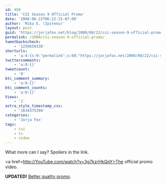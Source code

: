 ```yaml
---
id: 458
title: 'CSI Season 9 Official Promo'
date: '2008-08-22T06:22:15-07:00'
author: 'Mika E. (Ipstenu)'
layout: post
guid: 'https://jorjafox.net/blog/2008/08/22/csi-season-9-official-promo/'
permalink: /2008/csi-season-9-official-promo/
tweetbackscheck:
    - '1259659338'
shorturls:
    - 'a:4:{s:9:"permalink";s:60:"https://jorjafox.net/2008/08/22/csi-season-9-official-promo/";s:7:"tinyurl";s:25:"http://tinyurl.com/mr2mx8";s:4:"isgd";s:18:"http://is.gd/53iwf";s:5:"bitly";s:20:"http://bit.ly/4C9BOQ";}'
twittercomments:
    - 'a:0:{}'
tweetcount:
    - '0'
btc_comment_summary:
    - 'a:0:{}'
btc_comment_counts:
    - 'a:0:{}'
Views:
    - '1'
astra_style_timestamp_css:
    - '1634375394'
categories:
    - 'Jorja Fox'
tags:
    - csi
    - tv
    - video
---
```


What more can I say?  Spoilers in the link.

<a href=http://YouTube.com/watch?v=3g7kzrHkQpY>The official promo video</a>.

<b>UPDATED!</b> <a href="http://www.youtube.com/watch?v=xwNVAjpz5YA">Better quality promo</a>.